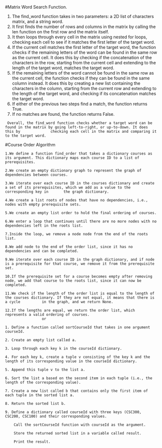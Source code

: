 #Matrix Word Search Function.
   1. The find_word function takes in two parameters: a 2D list of characters matrix, and a string word.
   2. It first finds the number of rows and columns in the matrix by calling the len function on the first row and the matrix itself.
   3. It then loops through every cell in the matrix using nested for loops, checking each cell to see if it matches the first letter of the target word.
   4. If the current cell matches the first letter of the target word, the function checks if the remaining letters of the word can be found in the same       row as the current cell. It does this by checking if the concatenation of the characters in the row, starting from the current cell and                   extending to the length of the target word, matches the target word.
   5. If the remaining letters of the word cannot be found in the same row as the current cell, the function checks if they can be found in the same           column instead. It does this by creating a new list containing the characters in the column, starting from the current row and extending to               the length of the target word, and checking if its concatenation matches the target word.
   6. If either of the previous two steps find a match, the function returns True.
   7. If no matches are found, the function returns False.

     Overall, the find_word function checks whether a target word can be found in the matrix by going left-to-right, or up-to-down. It does this by              checking each cell in the matrix and comparing it to the target word.


#Course Order Algorithm

    1.We define a function find_order that takes a dictionary courses as its argument. This dictionary maps each course ID to a list of prerequisites.

    2.We create an empty dictionary graph to represent the graph of dependencies between courses.

    3.We iterate over each course ID in the courses dictionary and create a set of its prerequisites, which we add as a value to the corresponding key in       the graph dictionary.

    4.We create a list roots of nodes that have no dependencies, i.e., nodes with empty prerequisite sets.

    5.We create an empty list order to hold the final ordering of courses.

    6.We enter a loop that continues until there are no more nodes with no dependencies left in the roots list.

    7.Inside the loop, we remove a node node from the end of the roots list.

    8.We add node to the end of the order list, since it has no dependencies and can be completed.

    9.We iterate over each course ID in the graph dictionary, and if node is a prerequisite for that course, we remove it from the prerequisite set.

    10.If the prerequisite set for a course becomes empty after removing node, we add that course to the roots list, since it can now be completed.

    11.We check if the length of the order list is equal to the length of the courses dictionary. If they are not equal, it means that there is a cycle          in the graph, and we return None.

    12.If the lengths are equal, we return the order list, which represents a valid ordering of courses. 
                     or
                     
    1. Define a function called sortCourseId that takes in one argument courseId.

    2. Create an empty list called a.

    3. Loop through each key k in the courseId dictionary.

    4. For each key k, create a tuple v consisting of the key k and the length of its corresponding value in the courseId dictionary.

    5. Append this tuple v to the list a.

    6. Sort the list a based on the second item in each tuple (i.e., the length of the corresponding value).

    7. Create a new list called b that contains only the first item of each tuple in the sorted list a.

    8. Return the sorted list b.

    9. Define a dictionary called courseId with three keys (CSC300, CSC200, CSC100) and their corresponding values.

        Call the sortCourseId function with courseId as the argument.

        Store the returned sorted list in a variable called result.

        Print the result.                
